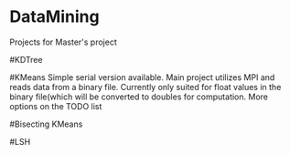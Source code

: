 # DataMining
Projects for Master's project

#KDTree

#KMeans 
Simple serial version available. Main project utilizes MPI and reads data from a binary file. Currently only suited for float values in the binary file(which will be converted to doubles for computation. More options on the TODO list

#Bisecting KMeans

#LSH
